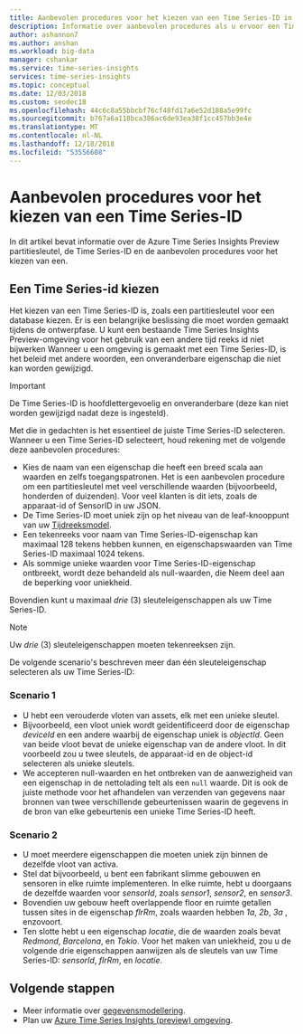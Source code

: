 ```yaml
---
title: Aanbevolen procedures voor het kiezen van een Time Series-ID in Azure Time Series Insights-Preview | Microsoft Docs
description: Informatie over aanbevolen procedures als u ervoor een Time Series-ID in Azure Time Series Insights Preview kiest.
author: ashannon7
ms.author: anshan
ms.workload: big-data
manager: cshankar
ms.service: time-series-insights
services: time-series-insights
ms.topic: conceptual
ms.date: 12/03/2018
ms.custom: seodec18
ms.openlocfilehash: 44c6c8a55bbcbf76cf48fd17a6e52d188a5e99fc
ms.sourcegitcommit: b767a6a118bca386ac6de93ea38f1cc457bb3e4e
ms.translationtype: MT
ms.contentlocale: nl-NL
ms.lasthandoff: 12/18/2018
ms.locfileid: "53556608"
---
```

# <a name="best-practices-for-choosing-a-time-series-id"></a>Aanbevolen procedures voor het kiezen van een Time Series-ID

In dit artikel bevat informatie over de Azure Time Series Insights Preview partitiesleutel, de Time Series-ID en de aanbevolen procedures voor het kiezen van een.

## <a name="choose-a-time-series-id"></a>Een Time Series-id kiezen

Het kiezen van een Time Series-ID is, zoals een partitiesleutel voor een database kiezen. Er is een belangrijke beslissing die moet worden gemaakt tijdens de ontwerpfase. U kunt een bestaande Time Series Insights Preview-omgeving voor het gebruik van een andere tijd reeks id niet bijwerken Wanneer u een omgeving is gemaakt met een Time Series-ID, is het beleid met andere woorden, een onveranderbare eigenschap die niet kan worden gewijzigd.

> [!IMPORTANT]
> De Time Series-ID is hoofdlettergevoelig en onveranderbare (deze kan niet worden gewijzigd nadat deze is ingesteld).

Met die in gedachten is het essentieel de juiste Time Series-ID selecteren. Wanneer u een Time Series-ID selecteert, houd rekening met de volgende deze aanbevolen procedures:
* Kies de naam van een eigenschap die heeft een breed scala aan waarden en zelfs toegangspatronen. Het is een aanbevolen procedure om een partitiesleutel met veel verschillende waarden (bijvoorbeeld, honderden of duizenden). Voor veel klanten is dit iets, zoals de apparaat-id of SensorID in uw JSON.
* De Time Series-ID moet uniek zijn op het niveau van de leaf-knooppunt van uw [Tijdreeksmodel](./time-series-insights-update-tsm.md).
* Een tekenreeks voor naam van Time Series-ID-eigenschap kan maximaal 128 tekens hebben kunnen, en eigenschapswaarden van Time Series-ID maximaal 1024 tekens.
* Als sommige unieke waarden voor Time Series-ID-eigenschap ontbreekt, wordt deze behandeld als null-waarden, die Neem deel aan de beperking voor uniekheid.

Bovendien kunt u maximaal *drie* (3) sleuteleigenschappen als uw Time Series-ID.

  > [!NOTE]
  > Uw *drie* (3) sleuteleigenschappen moeten tekenreeksen zijn.

De volgende scenario's beschreven meer dan één sleuteleigenschap selecteren als uw Time Series-ID:  

### <a name="scenario-1"></a>Scenario 1

* U hebt een verouderde vloten van assets, elk met een unieke sleutel. 
* Bijvoorbeeld, een vloot uniek wordt geïdentificeerd door de eigenschap *deviceId* en een andere waarbij de eigenschap uniek is *objectId*. Geen van beide vloot bevat de unieke eigenschap van de andere vloot. In dit voorbeeld zou u twee sleutels, de apparaat-id en de object-id selecteren als unieke sleutels. 
* We accepteren null-waarden en het ontbreken van de aanwezigheid van een eigenschap in de nettolading telt als een `null` waarde. Dit is ook de juiste methode voor het afhandelen van verzenden van gegevens naar bronnen van twee verschillende gebeurtenissen waarin de gegevens in de bron van elke gebeurtenis een unieke Time Series-ID heeft.

### <a name="scenario-2"></a>Scenario 2

* U moet meerdere eigenschappen die moeten uniek zijn binnen de dezelfde vloot van activa. 
* Stel dat bijvoorbeeld, u bent een fabrikant slimme gebouwen en sensoren in elke ruimte implementeren. In elke ruimte, hebt u doorgaans de dezelfde waarden voor *sensorId*, zoals *sensor1*, *sensor2*, en *sensor3*.
* Bovendien uw gebouw heeft overlappende floor en ruimte getallen tussen sites in de eigenschap *flrRm*, zoals waarden hebben *1a*, *2b*, *3a* , enzovoort.
* Ten slotte hebt u een eigenschap *locatie*, die de waarden zoals bevat *Redmond*, *Barcelona*, en *Tokio*. Voor het maken van uniekheid, zou u de volgende drie eigenschappen aanwijzen als de sleutels van uw Time Series-ID: *sensorId*, *flrRm*, en *locatie*.

## <a name="next-steps"></a>Volgende stappen

* Meer informatie over [gegevensmodellering](./time-series-insights-update-tsm.md).
* Plan uw [Azure Time Series Insights (preview) omgeving](./time-series-insights-update-plan.md).
